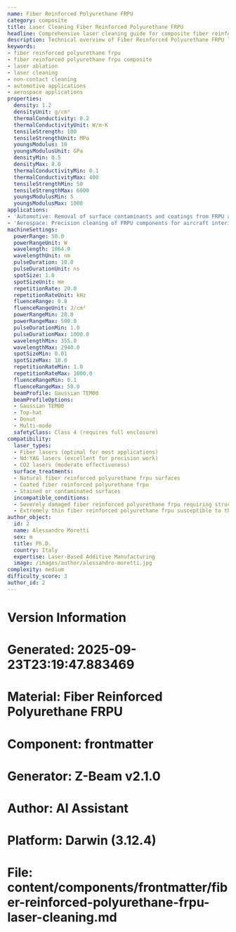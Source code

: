 ```yaml
---
name: Fiber Reinforced Polyurethane FRPU
category: composite
title: Laser Cleaning Fiber Reinforced Polyurethane FRPU
headline: Comprehensive laser cleaning guide for composite fiber reinforced polyurethane frpu
description: Technical overview of Fiber Reinforced Polyurethane FRPU laser cleaning applications and parameters
keywords:
- fiber reinforced polyurethane frpu
- fiber reinforced polyurethane frpu composite
- laser ablation
- laser cleaning
- non-contact cleaning
- automotive applications
- aerospace applications
properties:
  density: 1.2
  densityUnit: g/cm³
  thermalConductivity: 0.2
  thermalConductivityUnit: W/m·K
  tensileStrength: 100
  tensileStrengthUnit: MPa
  youngsModulus: 10
  youngsModulusUnit: GPa
  densityMin: 0.5
  densityMax: 8.0
  thermalConductivityMin: 0.1
  thermalConductivityMax: 400
  tensileStrengthMin: 50
  tensileStrengthMax: 6000
  youngsModulusMin: 5
  youngsModulusMax: 1000
applications:
- 'Automotive: Removal of surface contaminants and coatings from FRPU automotive parts'
- 'Aerospace: Precision cleaning of FRPU components for aircraft interiors and exteriors'
machineSettings:
  powerRange: 50.0
  powerRangeUnit: W
  wavelength: 1064.0
  wavelengthUnit: nm
  pulseDuration: 10.0
  pulseDurationUnit: ns
  spotSize: 1.0
  spotSizeUnit: mm
  repetitionRate: 20.0
  repetitionRateUnit: kHz
  fluenceRange: 0.8
  fluenceRangeUnit: J/cm²
  powerRangeMin: 20.0
  powerRangeMax: 500.0
  pulseDurationMin: 1.0
  pulseDurationMax: 1000.0
  wavelengthMin: 355.0
  wavelengthMax: 2940.0
  spotSizeMin: 0.01
  spotSizeMax: 10.0
  repetitionRateMin: 1.0
  repetitionRateMax: 1000.0
  fluenceRangeMin: 0.1
  fluenceRangeMax: 50.0
  beamProfile: Gaussian TEM00
  beamProfileOptions:
  - Gaussian TEM00
  - Top-hat
  - Donut
  - Multi-mode
  safetyClass: Class 4 (requires full enclosure)
compatibility:
  laser_types:
  - Fiber lasers (optimal for most applications)
  - Nd:YAG lasers (excellent for precision work)
  - CO2 lasers (moderate effectiveness)
  surface_treatments:
  - Natural fiber reinforced polyurethane frpu surfaces
  - Coated fiber reinforced polyurethane frpu
  - Stained or contaminated surfaces
  incompatible_conditions:
  - Severely damaged fiber reinforced polyurethane frpu requiring structural repair
  - Extremely thin fiber reinforced polyurethane frpu susceptible to thermal damage
author_object:
  id: 2
  name: Alessandro Moretti
  sex: m
  title: Ph.D.
  country: Italy
  expertise: Laser-Based Additive Manufacturing
  image: /images/author/alessandro-moretti.jpg
complexity: medium
difficulty_score: 3
author_id: 2
---
```



# Version Information
# Generated: 2025-09-23T23:19:47.883469
# Material: Fiber Reinforced Polyurethane FRPU
# Component: frontmatter
# Generator: Z-Beam v2.1.0
# Author: AI Assistant
# Platform: Darwin (3.12.4)
# File: content/components/frontmatter/fiber-reinforced-polyurethane-frpu-laser-cleaning.md